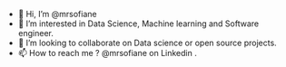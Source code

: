 - 👋 Hi, I’m @mrsofiane
- 👀 I’m interested in Data Science, Machine learning and Software engineer.
- 💞️ I’m looking to collaborate on Data science or open source projects.
- 📫 How to reach me ? @mrsofiane on Linkedin .

<!---
mrsofiane/mrsofiane is a ✨ special ✨ repository because its `README.md` (this file) appears on your GitHub profile.
You can click the Preview link to take a look at your changes.
--->
